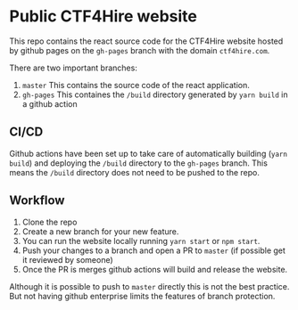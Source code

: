 # Public CTF4Hire website

This repo contains the react source code for the CTF4Hire website hosted by github pages on the `gh-pages` branch with the domain `ctf4hire.com`. 

There are two important branches:

1. `master` This contains the source code of the react application.
2. `gh-pages` This containes the `/build` directory generated by `yarn build` in a github action

## CI/CD

Github actions have been set up to take care of automatically building (`yarn build`) and deploying the `/build` directory  to the `gh-pages` branch. This means the `/build` directory does not need to be pushed to the repo.

## Workflow

1. Clone the repo
2. Create a new branch for your new feature.
3. You can run the website locally running `yarn start` or `npm start`.
4. Push your changes to a branch and open a PR to `master` (if possible get it reviewed by someone)
5. Once the PR is merges github actions will build and release the website.

Although it is possible to push to `master` directly this is not the best practice. But not having github enterprise limits the features of branch protection.

